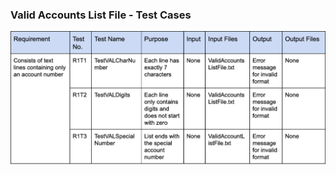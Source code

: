 ### Valid Accounts List File - Test Cases

<p align="center">
  <img width="600"  src="images/valid-accounts-list-file.png">
</p>


